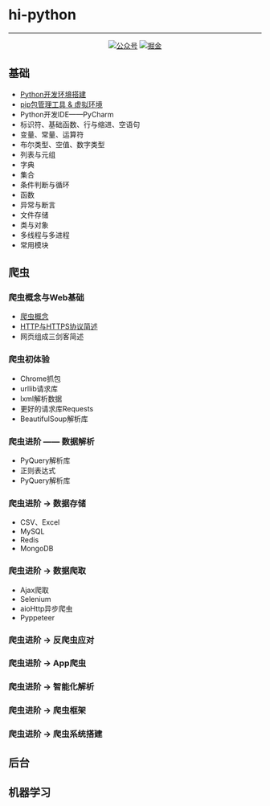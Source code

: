 # hi-python

***

<p align="center">
  <a href="#公众号"><img src="https://img.shields.io/badge/关注公众号-抠腚男孩-success.svg" alt="公众号"></a>
  <a href="https://juejin.im/user/4142615541321928"><img src="https://img.shields.io/badge/关注-掘金-blue.svg" alt="掘金"></a>
</p>

## 基础

- [Python开发环境搭建](docs/base/Python开发环境搭建.md)
- [pip包管理工具 & 虚拟环境](docs/base/pip包管理工具&虚拟环境.md)
- Python开发IDE——PyCharm
- 标识符、基础函数、行与缩进、空语句
- 变量、常量、运算符
- 布尔类型、空值、数字类型
- 列表与元组
- 字典
- 集合
- 条件判断与循环
- 函数
- 异常与断言
- 文件存储
- 类与对象
- 多线程与多进程
- 常用模块

## 爬虫

### 爬虫概念与Web基础

- [爬虫概念](docs/spider/爬虫概念.md)
- [HTTP与HTTPS协议简述](docs/spider/HTTP与HTTPS协议概述.md)
- 网页组成三剑客简述


 
### 爬虫初体验

- Chrome抓包
- urllib请求库
- lxml解析数据
- 更好的请求库Requests
- BeautifulSoup解析库

### 爬虫进阶 —— 数据解析

- PyQuery解析库
- 正则表达式
- PyQuery解析库

### 爬虫进阶 → 数据存储

- CSV、Excel
- MySQL
- Redis
- MongoDB

### 爬虫进阶 → 数据爬取

- Ajax爬取
- Selenium
- aioHttp异步爬虫
- Pyppeteer

### 爬虫进阶 → 反爬虫应对

### 爬虫进阶 → App爬虫

### 爬虫进阶 → 智能化解析

### 爬虫进阶 → 爬虫框架

### 爬虫进阶 → 爬虫系统搭建

## 后台

## 机器学习